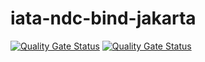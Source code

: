# iata-ndc-bind-jakarta

[![Quality Gate Status](https://sonarcloud.io/api/project_badges/measure?project=jinahya_iata-ndc-bind-2133-jakarta&metric=alert_status)](https://sonarcloud.io/summary/new_code?id=jinahya_iata-ndc-bind-2133-jakarta)
[![Quality Gate Status](https://sonarcloud.io/api/project_badges/measure?project=jinahya_iata-ndc-bind-2133-jakarta&metric=alert_status)](https://sonarcloud.io/summary/new_code?id=jinahya_iata-ndc-bind-2133-jakarta)

